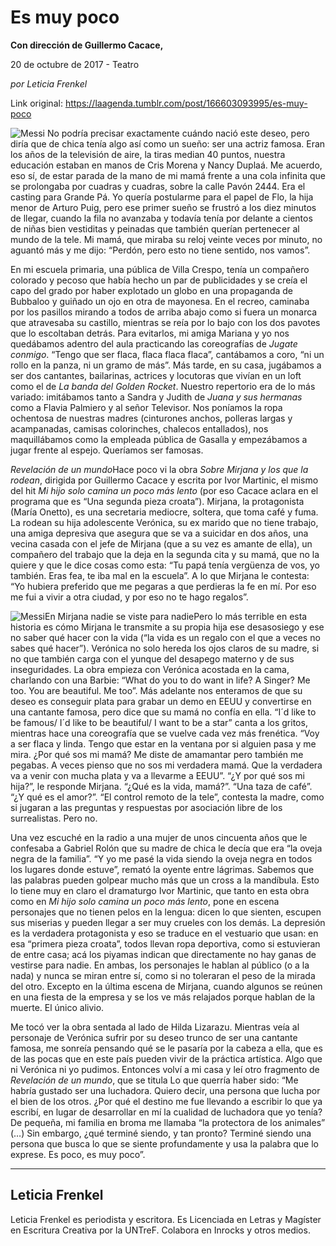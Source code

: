 # Es muy poco

**Con dirección de Guillermo Cacace,**

20 de octubre de 2017 - Teatro

_por Leticia Frenkel_

Link original: https://laagenda.tumblr.com/post/166603093995/es-muy-poco

![Messi](https://64.media.tumblr.com/5d71e6d8baa185c680bbd1e4f2159fb8/tumblr_inline_pk0s75oVE41t6q87u_500.jpg) No podría precisar exactamente cuándo nació este deseo, pero diría que de chica tenía algo así como un sueño: ser una actriz famosa. Eran los años de la televisión de aire, la tiras median 40 puntos, nuestra educación estaban en manos de Cris Morena y Nancy Duplaá. Me acuerdo, eso sí, de estar parada de la mano de mi mamá frente a una cola infinita que se prolongaba por cuadras y cuadras, sobre la calle Pavón 2444. Era el casting para Grande Pá. Yo quería postularme para el papel de Flo, la hija menor de Arturo Puig, pero ese primer sueño se frustró a los diez minutos de llegar, cuando la fila no avanzaba y todavía tenía por delante a cientos de niñas bien vestiditas y peinadas que también querían pertenecer al mundo de la tele. Mi mamá, que miraba su reloj veinte veces por minuto, no aguantó más y me dijo: “Perdón, pero esto no tiene sentido, nos vamos”.


En mi escuela primaria, una pública de Villa Crespo, tenía un compañero colorado y pecoso que había hecho un par de publicidades y se creía el capo del grado por haber explotado un globo en una propaganda de Bubbaloo y guiñado un ojo en otra de mayonesa. En el recreo, caminaba por los pasillos mirando a todos de arriba abajo como si fuera un monarca que atravesaba su castillo, mientras se reía por lo bajo con los dos pavotes que lo escoltaban detrás. Para evitarlos, mi amiga Mariana y yo nos quedábamos adentro del aula practicando las coreografías de *Jugate conmigo*. “Tengo que ser flaca, flaca flaca flaca”, cantábamos a coro, “ni un rollo en la panza, ni un gramo de más”. Más tarde, en su casa, jugábamos a ser dos cantantes, bailarinas, actrices y locutoras que vivían en un loft como el de *La banda del Golden Rocket*. Nuestro repertorio era de lo más variado: imitábamos tanto a Sandra y Judith de *Juana y sus hermanas* como a Flavia Palmiero y al señor Televisor. Nos poníamos la ropa ochentosa de nuestras madres (cinturones anchos, polleras largas y acampanadas, camisas colorinches, chalecos entallados), nos maquillábamos como la empleada pública de Gasalla y empezábamos a jugar frente al espejo. Queríamos ser famosas.


*Revelación de un mundo*Hace poco vi la obra *Sobre Mirjana y los que la rodean*, dirigida por Guillermo Cacace y escrita por Ivor Martinic, el mismo del hit *Mi hijo solo camina un poco más lento* (por eso Cacace aclara en el programa que es “Una segunda pieza croata”). Mirjana, la protagonista (María Onetto), es una secretaria mediocre, soltera, que toma café y fuma. La rodean su hija adolescente Verónica, su ex marido que no tiene trabajo, una amiga depresiva que asegura que se va a suicidar en dos años, una vecina casada con el jefe de Mirjana (que a su vez es amante de ella), un compañero del trabajo que la deja en la segunda cita y su mamá, que no la quiere y que le dice cosas como esta: “Tu papá tenía vergüenza de vos, yo también. Eras fea, te iba mal en la escuela”. A lo que Mirjana le contesta: “Yo hubiera preferido que me pegaras a que perdieras la fe en mí. Por eso me fui a vivir a otra ciudad, y por eso no te hago regalos”. 


![Messi](https://64.media.tumblr.com/5d71e6d8baa185c680bbd1e4f2159fb8/tumblr_inline_pk0s75oVE41t6q87u_500.jpg)En Mirjana nadie se viste para nadiePero lo más terrible en esta historia es cómo Mirjana le transmite a su propia hija ese desasosiego y ese no saber qué hacer con la vida (“la vida es un regalo con el que a veces no sabes qué hacer”). Verónica no solo hereda los ojos claros de su madre, si no que también carga con el yunque del desapego materno y de sus inseguridades. La obra empieza con Verónica acostada en la cama, charlando con una Barbie: “What do you to do want in life? A Singer? Me too. You are beautiful. Me too”. Más adelante nos enteramos de que su deseo es conseguir plata para grabar un demo en EEUU y convertirse en una cantante famosa, pero dice que su mamá no confía en ella. “I´d like to be famous/ I´d like to be beautiful/ I want to be a star” canta a los gritos, mientras hace una coreografía que se vuelve cada vez más frenética. “Voy a ser flaca y linda. Tengo que estar en la ventana por si alguien pasa y me mira. ¿Por qué sos mi mamá? Me diste de amamantar pero también me pegabas. A veces pienso que no sos mi verdadera mamá. Que la verdadera va a venir con mucha plata y va a llevarme a EEUU”. “¿Y por qué sos mi hija?”, le responde Mirjana. “¿Qué es la vida, mamá?”. “Una taza de café”. “¿Y qué es el amor?”. “El control remoto de la tele”, contesta la madre, como si jugaran a las preguntas y respuestas por asociación libre de los surrealistas. Pero no.


Una vez escuché en la radio a una mujer de unos cincuenta años que le confesaba a Gabriel Rolón que su madre de chica le decía que era “la oveja negra de la familia”. “Y yo me pasé la vida siendo la oveja negra en todos los lugares donde estuve”, remató la oyente entre lágrimas. Sabemos que las palabras pueden golpear mucho más que un cross a la mandíbula. Esto lo tiene muy en claro el dramaturgo Ivor Martinic, que tanto en esta obra como en *Mi hijo solo camina un poco más lento*, pone en escena personajes que no tienen pelos en la lengua: dicen lo que sienten, escupen sus miserias y pueden llegar a ser muy crueles con los demás. La depresión es la verdadera protagonista y eso se traduce en el vestuario que usan: en esa “primera pieza croata”, todos llevan ropa deportiva, como si estuvieran de entre casa; acá los piyamas indican que directamente no hay ganas de vestirse para nadie. En ambas, los personajes le hablan al público (o a la nada) y nunca se miran entre sí, como si no toleraran el peso de la mirada del otro. Excepto en la última escena de Mirjana, cuando algunos se reúnen en una fiesta de la empresa y se los ve más relajados porque hablan de la muerte. El único alivio.


Me tocó ver la obra sentada al lado de Hilda Lizarazu. Mientras veía al personaje de Verónica sufrir por su deseo trunco de ser una cantante famosa, me sonreía pensando qué se le pasaría por la cabeza a ella, que es de las pocas que en este país pueden vivir de la práctica artística. Algo que ni Verónica ni yo pudimos. Entonces volví a mi casa y leí otro fragmento de *Revelación de un mundo*, que se titula Lo que querría haber sido: “Me habría gustado ser una luchadora. Quiero decir, una persona que lucha por el bien de los otros. ¿Por qué el destino me fue llevando a escribir lo que ya escribí, en lugar de desarrollar en mí la cualidad de luchadora que yo tenía? De pequeña, mi familia en broma me llamaba “la protectora de los animales” (…) Sin embargo, ¿qué terminé siendo, y tan pronto? Terminé siendo una persona que busca lo que se siente profundamente y usa la palabra que lo exprese. Es poco, es muy poco”.




---

Leticia Frenkel
---------------

Leticia Frenkel es periodista y escritora. Es Licenciada en Letras y Magíster en Escritura Creativa por la UNTreF. Colabora en Inrocks y otros medios. 

